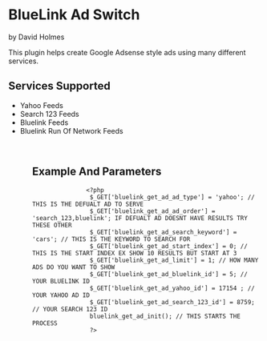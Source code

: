 BlueLink Ad Switch
==============
by David Holmes<br/>

This plugin helps create Google Adsense style ads using many different services.
<h2>Services Supported</h2>
<ul>
     <li>Yahoo Feeds</li>
     <li>Search 123 Feeds</li>
     <li>Bluelink Feeds</li>
     <li>Bluelink Run Of Network Feeds</li>
<ul><br/>
<h2>Example And Parameters</h2>
     
                   <?php 
                    $_GET['bluelink_get_ad_ad_type'] = 'yahoo'; // THIS IS THE DEFUALT AD TO SERVE
                    $_GET['bluelink_get_ad_ad_order'] = 'search_123,bluelink'; IF DEFUALT AD DOESNT HAVE RESULTS TRY THESE OTHER 
                    $_GET['bluelink_get_ad_search_keyword'] = 'cars'; // THIS IS THE KEYWORD TO SEARCH FOR 
                    $_GET['bluelink_get_ad_start_index'] = 0; // THIS IS THE START INDEX EX SHOW 10 RESULTS BUT START AT 3
                    $_GET['bluelink_get_ad_limit'] = 1; // HOW MANY ADS DO YOU WANT TO SHOW 
                    $_GET['bluelink_get_ad_bluelink_id'] = 5; // YOUR BLUELINK ID 
                    $_GET['bluelink_get_ad_yahoo_id'] = 17154 ; // YOUR YAHOO AD ID 
                    $_GET['bluelink_get_ad_search_123_id'] = 8759; // YOUR SEARCH 123 ID 
                    bluelink_get_ad_init(); // THIS STARTS THE PROCESS 
                    ?>

